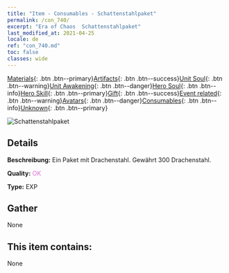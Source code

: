 ```yaml
---
title: "Item - Consumables - Schattenstahlpaket"
permalink: /con_740/
excerpt: "Era of Chaos  Schattenstahlpaket"
last_modified_at: 2021-04-25
locale: de
ref: "con_740.md"
toc: false
classes: wide
---
```

 [Materials](/ItemsDE/){: .btn .btn--primary}[Artifacts](/ItemsDE/Artifacts/){: .btn .btn--success}[Unit Soul](/ItemsDE/UnitSoul/){: .btn .btn--warning}[Unit Awakening](/ItemsDE/UnitAwakening/){: .btn .btn--danger}[Hero Soul](/ItemsDE/HeroSoul/){: .btn .btn--info}[Hero Skill](/ItemsDE/HeroSkill/){: .btn .btn--primary}[Gift](/ItemsDE/Gift/){: .btn .btn--success}[Event related](/ItemsDE/Events/){: .btn .btn--warning}[Avatars](/ItemsDE/Avatars/){: .btn .btn--danger}[Consumables](/ItemsDE/Consumables/){: .btn .btn--info}[Unknown](/ItemsDE/Unknown/){: .btn .btn--primary}

 ![Schattenstahlpaket](/images/t/i_30281.png)

## Details
 **Beschreibung:** Ein Paket mit Drachenstahl. Gewährt 300 Drachenstahl.

 **Quality:** <span style="color: #DA70D6">OK</span>

 **Type:** EXP

## Gather

  None

## This item contains:

  None

